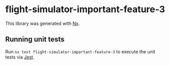 # flight-simulator-important-feature-3

This library was generated with [Nx](https://nx.dev).

## Running unit tests

Run `nx test flight-simulator-important-feature-3` to execute the unit tests via [Jest](https://jestjs.io).

